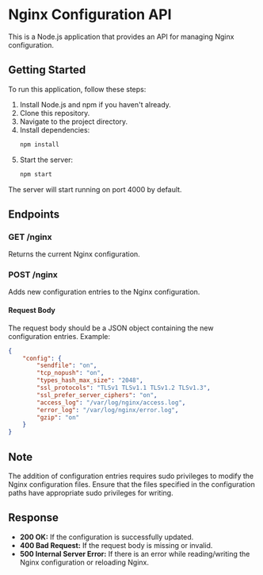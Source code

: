 # Nginx Configuration API

This is a Node.js application that provides an API for managing Nginx configuration.

## Getting Started

To run this application, follow these steps:

1. Install Node.js and npm if you haven't already.
2. Clone this repository.
3. Navigate to the project directory.
4. Install dependencies:
    ```bash
    npm install
    ```
5. Start the server:
    ```bash
    npm start
    ```

The server will start running on port 4000 by default.

## Endpoints

### GET /nginx

Returns the current Nginx configuration.

### POST /nginx

Adds new configuration entries to the Nginx configuration.

#### Request Body

The request body should be a JSON object containing the new configuration entries.
Example:
```json
{
    "config": {
        "sendfile": "on",
        "tcp_nopush": "on",
        "types_hash_max_size": "2048",
        "ssl_protocols": "TLSv1 TLSv1.1 TLSv1.2 TLSv1.3",
        "ssl_prefer_server_ciphers": "on",
        "access_log": "/var/log/nginx/access.log",
        "error_log": "/var/log/nginx/error.log",
        "gzip": "on"
    }
}
```
## Note

The addition of configuration entries requires sudo privileges to modify the Nginx configuration files. Ensure that the files specified in the configuration paths have appropriate sudo privileges for writing.

## Response

- **200 OK:** If the configuration is successfully updated.
- **400 Bad Request:** If the request body is missing or invalid.
- **500 Internal Server Error:** If there is an error while reading/writing the Nginx configuration or reloading Nginx.
